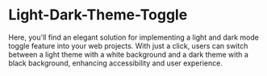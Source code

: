 # Light-Dark-Theme-Toggle
Here, you'll find an elegant solution for implementing a light and dark mode toggle feature into your web projects. With just a click, users can switch between a light theme with a white background and a dark theme with a black background, enhancing accessibility and user experience.
